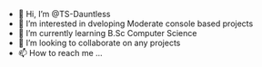 - 👋 Hi, I’m @TS-Dauntless
- 👀 I’m interested in dveloping Moderate console based projects
- 🌱 I’m currently learning B.Sc Computer Science
- 💞️ I’m looking to collaborate on any projects
- 📫 How to reach me ...

<!---
TS-Dauntless/TS-Dauntless is a ✨ special ✨ repository because its `README.md` (this file) appears on your GitHub profile.
You can click the Preview link to take a look at your changes.
--->
